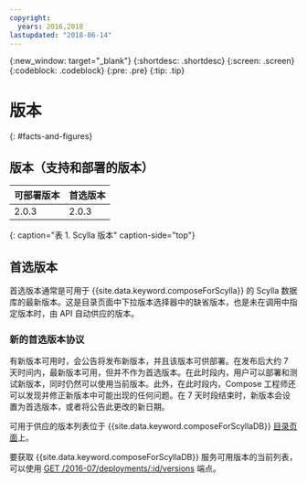 ```yaml
---
copyright:
  years: 2016,2018
lastupdated: "2018-06-14"
---
```


{:new_window: target="_blank"}
{:shortdesc: .shortdesc}
{:screen: .screen}
{:codeblock: .codeblock}
{:pre: .pre}
{:tip: .tip}

# 版本 
{: #facts-and-figures}

## 版本（支持和部署的版本）

可部署版本|首选版本
----------|-----------
2.0.3|2.0.3
{: caption="表 1. Scylla 版本" caption-side="top"}

## 首选版本

首选版本通常是可用于 {{site.data.keyword.composeForScylla}} 的 Scylla 数据库的最新版本。这是目录页面中下拉版本选择器中的缺省版本，也是未在调用中指定版本时，由 API 自动供应的版本。

### 新的首选版本协议

有新版本可用时，会公告将发布新版本，并且该版本可供部署。在发布后大约 7 天时间内，最新版本可用，但并不作为首选版本。在此时段内，用户可以部署和测试新版本，同时仍然可以使用当前版本。此外，在此时段内，Compose 工程师还可以发现并修正新版本中可能出现的任何问题。在 7 天时段结束时，新版本会设置为首选版本，或者将公告此更改的新日期。

可用于供应的版本列表位于 {{site.data.keyword.composeForScyllaDB}} [目录页面](https://console.{DomainName}/catalog/services/compose-for-scylladb)上。

要获取 {{site.data.keyword.composeForScyllaDB}} 服务可用版本的当前列表，可以使用 [GET /2016-07/deployments/:id/versions](https://apidocs.compose.com/v1.0/reference#2016-07-get-deployments-versions) 端点。
